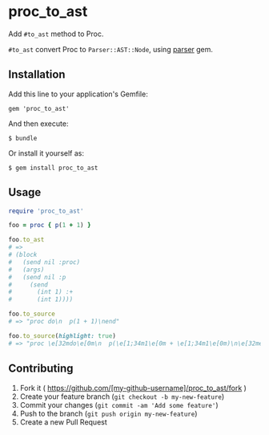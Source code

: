 # proc_to_ast

Add `#to_ast` method to Proc.

`#to_ast` convert Proc to `Parser::AST::Node`, using [parser](https://github.com/whitequark/parser "whitequark/parser") gem.

## Installation

Add this line to your application's Gemfile:

    gem 'proc_to_ast'

And then execute:

    $ bundle

Or install it yourself as:

    $ gem install proc_to_ast

## Usage

```ruby
require 'proc_to_ast'

foo = proc { p(1 + 1) }

foo.to_ast
# =>
# (block
#   (send nil :proc)
#   (args)
#   (send nil :p
#     (send
#       (int 1) :+
#       (int 1))))

foo.to_source
# => "proc do\n  p(1 + 1)\nend"

foo.to_source(highlight: true)
# => "proc \e[32mdo\e[0m\n  p(\e[1;34m1\e[0m + \e[1;34m1\e[0m)\n\e[32mend\e[0m"
```

## Contributing

1. Fork it ( https://github.com/[my-github-username]/proc_to_ast/fork )
2. Create your feature branch (`git checkout -b my-new-feature`)
3. Commit your changes (`git commit -am 'Add some feature'`)
4. Push to the branch (`git push origin my-new-feature`)
5. Create a new Pull Request
